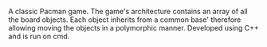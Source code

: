 A classic Pacman game. 
The game's architecture contains an array of all the board objects. 
Each object inherits from a common base' therefore allowing moving the objects in a polymorphic manner. 
Developed using C++ and is run on cmd.
